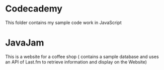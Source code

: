 # Codecademy

This folder contains my sample code work in JavaScript

#  JavaJam

This is a website for a coffee shop ( contains a sample database and uses an API of Last.fm to retrieve information and display on the Website)
